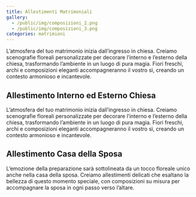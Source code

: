 ```yaml
---
title: Allestimenti Matrimoniali
gallery:
  - /public/img/composizioni_2.png
  - /public/img/composizioni_3.png
categories: matrimioni
---
```

L’atmosfera del tuo matrimonio inizia dall’ingresso in chiesa. Creiamo scenografie floreali
personalizzate per decorare l’interno e l’esterno della chiesa, trasformando l’ambiente in un luogo
di pura magia. Fiori freschi, archi e composizioni eleganti accompagneranno il vostro sì, creando
un contesto armonioso e incantevole.

<!--more-->

## Allestimento Interno ed Esterno Chiesa

L’atmosfera del tuo matrimonio inizia dall’ingresso in chiesa. Creiamo scenografie floreali
personalizzate per decorare l’interno e l’esterno della chiesa, trasformando l’ambiente in un luogo
di pura magia. Fiori freschi, archi e composizioni eleganti accompagneranno il vostro sì, creando
un contesto armonioso e incantevole.

## Allestimento Casa della Sposa

L’emozione della preparazione sarà sottolineata da un tocco floreale unico anche nella casa della
sposa. Creiamo allestimenti delicati che esaltano la bellezza di questo momento speciale, con
composizioni su misura per accompagnare la sposa in ogni passo verso l’altare.
